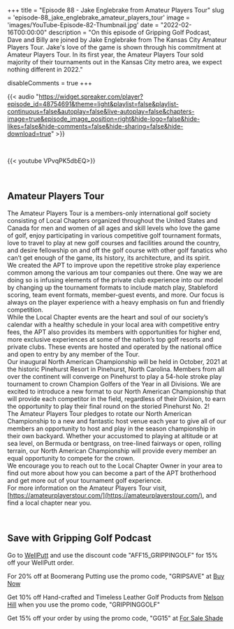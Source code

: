 +++
title = "Episode 88 - Jake Englebrake from Amateur Players Tour"
slug = 'episode-88_jake_englebrake_amateur_players_tour'
image = 'images/YouTube-Episode-82-Thumbnail.jpg'
date = "2022-02-16T00:00:00"
description = "On this episode of Gripping Golf Podcast, Dave and Billy are joined by Jake Englebrake from The Kansas City Amateur Players Tour. Jake's love of the game is shown through his commitment at Amateur Players Tour. In its first year, the Amateur Players Tour sold majority of their tournaments out in the Kansas City metro area, we expect nothing different in 2022."

disableComments = true
+++

{{< audio "https://widget.spreaker.com/player?episode_id=48754691&theme=light&playlist=false&playlist-continuous=false&autoplay=false&live-autoplay=false&chapters-image=true&episode_image_position=right&hide-logo=false&hide-likes=false&hide-comments=false&hide-sharing=false&hide-download=true" >}}

</br>

{{< youtube VPvqPK5dbEQ>}}

</br>


## Amateur Players Tour

The Amateur Players Tour is a members-only international golf society consisting of Local Chapters organized throughout the United States and Canada for men and women of all ages and skill levels who love the game of golf, enjoy participating in various competitive golf tournament formats, love to travel to play at new golf courses and facilities around the country, and desire fellowship on and off the golf course with other golf fanatics who can’t get enough of the game, its history, its architecture, and its spirit.
</br>
We created the APT to improve upon the repetitive stroke play experience common among the various am tour companies out there.  One way we are doing so is infusing elements of the private club experience into our model by changing up the tournament formats to include match play, Stableford scoring, team event formats, member-guest events, and more.  Our focus is always on the player experience with a heavy emphasis on fun and friendly competition.
</br>
While the Local Chapter events are the heart and soul of our society’s calendar with a healthy schedule in your local area with competitive entry fees, the APT also provides its members with opportunities for higher end, more exclusive experiences at some of the nation’s top golf resorts and private clubs.  These events are hosted and operated by the national office and open to entry by any member of the Tour.
</br>
Our inaugural North American Championship will be held in October, 2021 at the historic Pinehurst Resort in Pinehurst, North Carolina.  Members from all over the continent will converge on Pinehurst to play a 54-hole stroke play tournament to crown Champion Golfers of the Year in all Divisions.  We are excited to introduce a new format to our North American Championship that will provide each competitor in the field, regardless of their Division, to earn the opportunity to play their final round on the storied Pinehurst No. 2!
</br>
The Amateur Players Tour pledges to rotate our North American Championship to a new and fantastic host venue each year to give all of our members an opportunity to host and play in the season championship in their own backyard.  Whether your accustomed to playing at altitude or at sea level, on Bermuda or bentgrass, on tree-lined fairways or open, rolling terrain, our North American Championship will provide every member an equal opportunity to compete for the crown.
</br>
We encourage you to reach out to the Local Chapter Owner in your area to find out more about how you can become a part of the APT brotherhood and get more out of your tournament golf experience.
</br>
For more information on the Amateur Players Tour visit, [https://amateurplayerstour.com/](https://amateurplayerstour.com/), and find a local chapter near you.

</br>

## Save with Gripping Golf Podcast

Go to [WellPutt](https://us.wellputt.com/en/) and use the discount code "AFF15_GRIPPINGOLF" for 15% off your WellPutt order.

For 20% off at Boomerang Putting use the promo code, "GRIPSAVE" at [Buy Now](https://www.boomerangputting.com/)

Get 10% off Hand-crafted and Timeless Leather Golf Products from [Nelson Hill](https://www.nelsonhill.co/) when you use the promo code, "GRIPPINGGOLF"

Get 15% off your order by using the promo code, "GG15" at [For Sale Shade](https://forsaleshade.com/)
